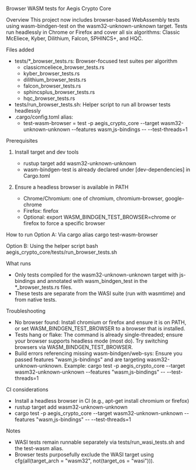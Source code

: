 Browser WASM tests for Aegis Crypto Core

Overview
This project now includes browser-based WebAssembly tests using wasm-bindgen-test on the wasm32-unknown-unknown target. Tests run headlessly in Chrome or Firefox and cover all six algorithms: Classic McEliece, Kyber, Dilithium, Falcon, SPHINCS+, and HQC.

Files added
- tests/*_browser_tests.rs: Browser-focused test suites per algorithm
  - classicmceliece_browser_tests.rs
  - kyber_browser_tests.rs
  - dilithium_browser_tests.rs
  - falcon_browser_tests.rs
  - sphincsplus_browser_tests.rs
  - hqc_browser_tests.rs
- tests/run_browser_tests.sh: Helper script to run all browser tests headlessly
- .cargo/config.toml alias:
  - test-wasm-browser = test -p aegis_crypto_core --target wasm32-unknown-unknown --features wasm,js-bindings -- --test-threads=1

Prerequisites
1) Install target and dev tools
   - rustup target add wasm32-unknown-unknown
   - wasm-bindgen-test is already declared under [dev-dependencies] in Cargo.toml

2) Ensure a headless browser is available in PATH
   - Chrome/Chromium: one of chromium, chromium-browser, google-chrome
   - Firefox: firefox
   - Optional: export WASM_BINDGEN_TEST_BROWSER=chrome or firefox to force a specific browser

How to run
Option A: Via cargo alias
  cargo test-wasm-browser

Option B: Using the helper script
  bash aegis_crypto_core/tests/run_browser_tests.sh

What runs
- Only tests compiled for the wasm32-unknown-unknown target with js-bindings and annotated with wasm_bindgen_test in the *_browser_tests.rs files.
- These tests are separate from the WASI suite (run with wasmtime) and from native tests.

Troubleshooting
- No browser found:
  Install chromium or firefox and ensure it is on PATH, or set WASM_BINDGEN_TEST_BROWSER to a browser that is installed.
- Tests hang or flake:
  The command is already single-threaded; ensure your browser supports headless mode (most do). Try switching browsers via WASM_BINDGEN_TEST_BROWSER.
- Build errors referencing missing wasm-bindgen/web-sys:
  Ensure you passed features "wasm,js-bindings" and are targeting wasm32-unknown-unknown.
  Example:
    cargo test -p aegis_crypto_core --target wasm32-unknown-unknown --features "wasm,js-bindings" -- --test-threads=1

CI considerations
- Install a headless browser in CI (e.g., apt-get install chromium or firefox)
- rustup target add wasm32-unknown-unknown
- cargo test -p aegis_crypto_core --target wasm32-unknown-unknown --features "wasm,js-bindings" -- --test-threads=1

Notes
- WASI tests remain runnable separately via tests/run_wasi_tests.sh and the test-wasm alias.
- Browser tests purposefully exclude the WASI target using cfg(all(target_arch = "wasm32", not(target_os = "wasi"))).
